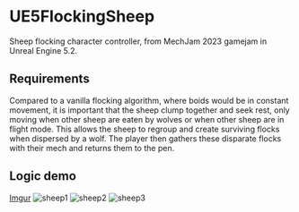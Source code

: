 # UE5FlockingSheep
Sheep flocking character controller, from MechJam 2023 gamejam in Unreal Engine 5.2.

## Requirements
Compared to a vanilla flocking algorithm, where boids would be in constant movement, it is important that the sheep clump together and seek rest, only moving when other sheep are eaten by wolves or when other sheep are in flight mode. This allows the sheep to regroup and create surviving flocks when dispersed by a wolf. The player then gathers these disparate flocks with their mech and returns them to the pen.

## Logic demo
[Imgur](https://imgur.com/USbxYUa)
![sheep1](https://imgur.com/USbxYUa.gif)
![sheep2](https://imgur.com/dqsg2Sn.gif)
![sheep3](https://imgur.com/VgmVxQT.gif)
